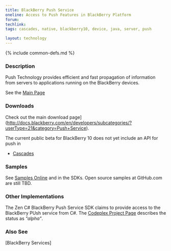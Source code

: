 ```yaml
---
title: BlackBerry Push Service
oneline: Access to Push Features in BlackBerry Platform
forum: 
techlink: 
tags: cascades, native, blackberry10, device, java, server, push

layout: technology
---
```

{% include common-defs.md %}

### Description

Push Technology provides efficient and fast propagation of information from servers to applications running
on the BlackBerry devices.

See the [Main Page](https://developer.blackberry.com/services/push/)

### Downloads

Check out the main download page](http://docs.blackberry.com/en/developers/subcategories/?userType=21&category=Push+Service).

The current public beta for BlackBerry 10 does not yet include an API for push in 

* [Cascades](https://developer.blackberry.com/cascades/documentation/device_platform/paymentservice/index.html)

### Samples

See [Samples Online](https://developer.blackberry.com/services/push/) and in the SDKs. Open source samples at GitHub.com
are still TBD.

### Other Implementations

The Zen C# BlackBerry Push Service SDK claims to provide access to the BlackBerry PUsh service from C#.  The
[Codeplex Project Page](http://blackberrypushsdk.codeplex.com/) describes the status as _"alpha"_.

### Also See
[BlackBerry Services]

